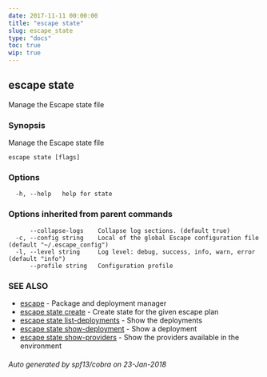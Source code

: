 ```yaml
---
date: 2017-11-11 00:00:00
title: "escape state"
slug: escape_state
type: "docs"
toc: true
wip: true
---
```

## escape state

Manage the Escape state file

### Synopsis


Manage the Escape state file

```
escape state [flags]
```

### Options

```
  -h, --help   help for state
```

### Options inherited from parent commands

```
      --collapse-logs    Collapse log sections. (default true)
  -c, --config string    Local of the global Escape configuration file (default "~/.escape_config")
  -l, --level string     Log level: debug, success, info, warn, error (default "info")
      --profile string   Configuration profile
```

### SEE ALSO
* [escape](../escape/)	 - Package and deployment manager
* [escape state create](../escape_state_create/)	 - Create state for the given escape plan
* [escape state list-deployments](../escape_state_list-deployments/)	 - Show the deployments
* [escape state show-deployment](../escape_state_show-deployment/)	 - Show a deployment
* [escape state show-providers](../escape_state_show-providers/)	 - Show the providers available in the environment

###### Auto generated by spf13/cobra on 23-Jan-2018
